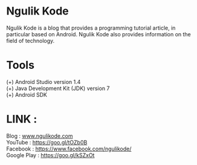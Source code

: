 # Ngulik Kode
Ngulik Kode is a blog that provides a programming tutorial article, in particular based on Android. Ngulik Kode also provides information on the field of technology.

# Tools
(+) Android Studio version 1.4<br />
(+) Java Development Kit (JDK) version 7<br />
(+) Android SDK<br />

# LINK :
Blog : www.ngulikode.com<br />
YouTube : https://goo.gl/tOZb0B<br />
Facebook : https://www.facebook.com/ngulikode/<br />
Google Play : https://goo.gl/kSZxOt<br />
